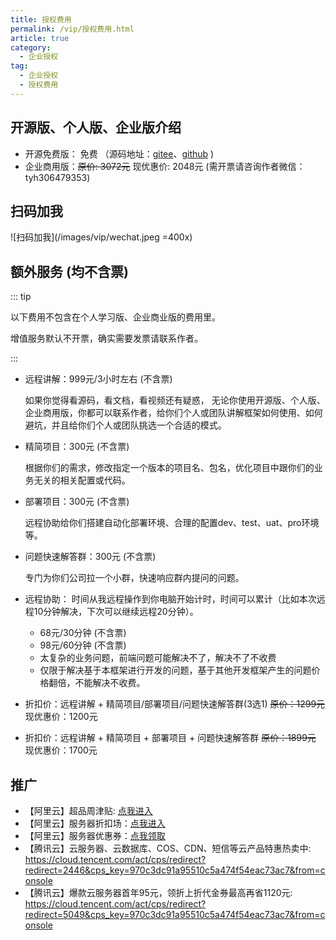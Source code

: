 ```yaml
---
title: 授权费用
permalink: /vip/授权费用.html
article: true
category:
  - 企业授权
tag:
  - 企业授权
  - 授权费用
---
```


## 开源版、个人版、企业版介绍

- 开源免费版： 免费  （源码地址：[gitee](https://gitee.com/zuihou111)、[github](https://github.com/zuihou) )
- 企业商用版：~~原价: 3072元~~ 现优惠价: 2048元 (需开票请咨询作者微信：tyh306479353)

## 扫码加我

![扫码加我](/images/vip/wechat.jpeg =400x)

## 额外服务 (均不含票)

::: tip

以下费用不包含在个人学习版、企业商业版的费用里。

增值服务默认不开票，确实需要发票请联系作者。

:::

- 远程讲解：999元/3小时左右    (不含票)

  如果你觉得看源码，看文档，看视频还有疑惑， 无论你使用开源版、个人版、企业商用版，你都可以联系作者，给你们个人或团队讲解框架如何使用、如何避坑，并且给你们个人或团队挑选一个合适的模式。

- 精简项目：300元   (不含票)

  根据你们的需求，修改指定一个版本的项目名、包名，优化项目中跟你们的业务无关的相关配置或代码。

- 部署项目：300元   (不含票)
  
  远程协助给你们搭建自动化部署环境、合理的配置dev、test、uat、pro环境等。

- 问题快速解答群：300元    (不含票)

  专门为你们公司拉一个小群，快速响应群内提问的问题。

- 远程协助： 时间从我远程操作到你电脑开始计时，时间可以累计（比如本次远程10分钟解决，下次可以继续远程20分钟）。  

  - 68元/30分钟    (不含票)
  - 98元/60分钟    (不含票)
  - 太复杂的业务问题，前端问题可能解决不了，解决不了不收费
  - 仅限于解决基于本框架进行开发的问题，基于其他开发框架产生的问题价格翻倍，不能解决不收费。

- 折扣价：远程讲解 + 精简项目/部署项目/问题快速解答群(3选1) ~~原价：1299元~~ 现优惠价：1200元

- 折扣价：远程讲解 + 精简项目 + 部署项目 + 问题快速解答群 ~~原价：1899元~~ 现优惠价：1700元

## 推广

- 【阿里云】超品周津贴: [点我进入](https://www.aliyun.com/minisite/goods?taskPkg=1212cpz&pkgSid=183200&userCode=uk5ga6sq)
- 【阿里云】服务器折扣场：[点我进入](https://www.aliyun.com/minisite/goods?userCode=uk5ga6sq)
- 【阿里云】服务器优惠券：[点我领取](https://www.aliyun.com/daily-act/ecs/activity_selection?userCode=uk5ga6sq)
- 【腾讯云】云服务器、云数据库、COS、CDN、短信等云产品特惠热卖中: https://cloud.tencent.com/act/cps/redirect?redirect=2446&cps_key=970c3dc91a95510c5a474f54eac73ac7&from=console
- 【腾讯云】爆款云服务器首年95元，领折上折代金券最高再省1120元: https://cloud.tencent.com/act/cps/redirect?redirect=5049&cps_key=970c3dc91a95510c5a474f54eac73ac7&from=console
